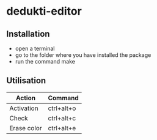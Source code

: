 # dedukti-editor

## Installation

 - open a terminal
 - go to the folder where you have installed the package
 - run the command make 

## Utilisation

| Action | Command |
|--|--|
| Activation | ctrl+alt+o |
| Check  | ctrl+alt+c |
| Erase color | ctrl+alt+e |
